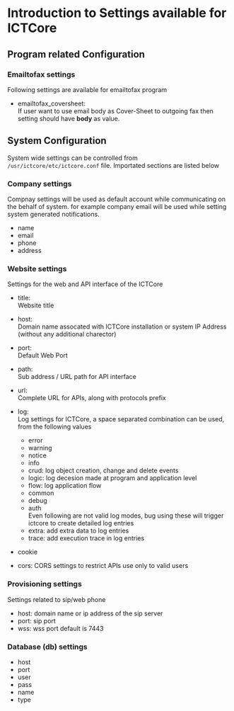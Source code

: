 Introduction to Settings available for ICTCore
==============================================

Program related Configuration
-----------------------------

### Emailtofax settings
Following settings are available for emailtofax program

 * emailtofax_coversheet:  
If user want to use email body as Cover-Sheet to outgoing fax then setting should have **body** as value.


System Configuration
--------------------
System wide settings can be controlled from `/usr/ictcore/etc/ictcore.conf` file. Importated sections are listed below

### Company settings
Compnay settings will be used as default account while communicating on the behalf of system. for example company email will be used while setting system generated notifications.

 * name
 * email
 * phone
 * address

### Website settings
Settings for the web and API interface of the ICTCore

 * title:  
Website title

 * host:  
Domain name assocated with ICTCore installation or system IP Address (without any additional charector)

 * port:  
Default Web Port

 * path:  
Sub address / URL path for API interface

 * url:  
Complete URL for APIs, along with protocols prefix

 * log:  
Log settings for ICTCore, a space separated combination can be used, from the following values
    * error
    * warning
    * notice
    * info
    * crud: log object creation, change and delete events
    * logic: log decesion made at program and application level
    * flow: log application flow
    * common
    * debug
    * auth  
    Even following are not valid log modes, bug using these will trigger ictcore to create detailed log entries
    * extra: add extra data to log entries
    * trace: add execution trace in log entries
 * cookie
 * cors: CORS settings to restrict APIs use only to valid users

### Provisioning settings
Settings related to sip/web phone

 * host: domain name or ip address of the sip server
 * port: sip port
 * wss: wss port default is 7443

### Database (db) settings
 * host
 * port
 * user
 * pass
 * name
 * type

